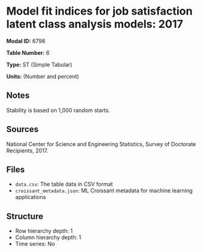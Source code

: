 # Model fit indices for job satisfaction latent class analysis models: 2017

**Modal ID:** 6798

**Table Number:** 6

**Type:** ST (Simple Tabular)

**Units:** (Number and percent)

## Notes

Stability is based on 1,000 random starts.

## Sources

National Center for Science and Engineering Statistics, Survey of Doctorate Recipients, 2017.

## Files

- `data.csv`: The table data in CSV format
- `croissant_metadata.json`: ML Croissant metadata for machine learning applications

## Structure

- Row hierarchy depth: 1
- Column hierarchy depth: 1
- Time series: No
